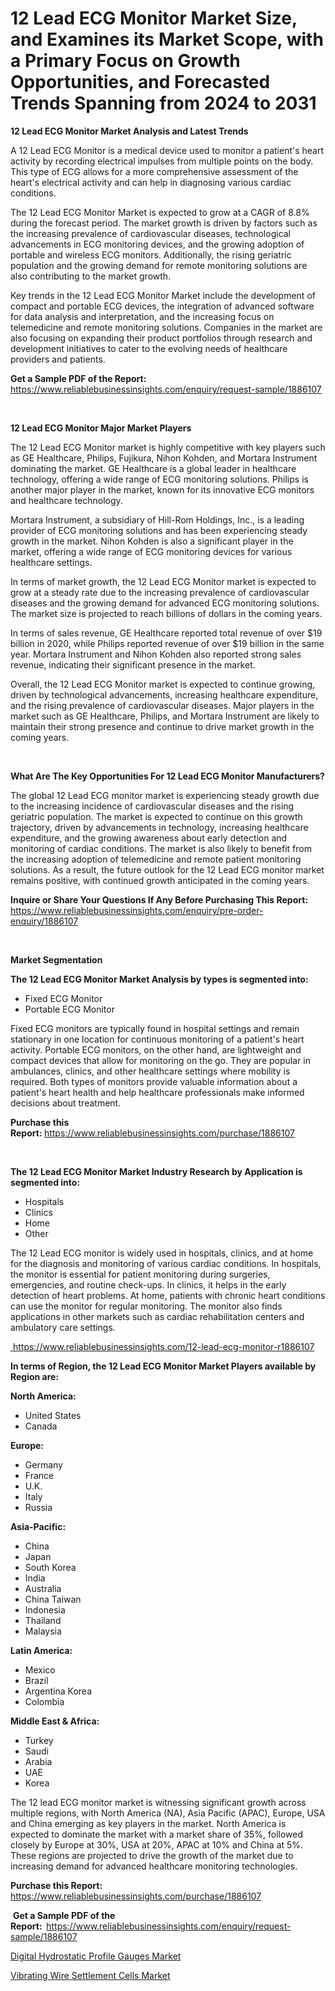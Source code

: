 <p><h1>12 Lead ECG Monitor Market Size, and Examines its Market Scope, with a Primary Focus on Growth Opportunities, and Forecasted Trends Spanning from 2024 to 2031</h1></p><p><strong>12 Lead ECG Monitor Market Analysis and Latest Trends</strong></p>
<p><p>A 12 Lead ECG Monitor is a medical device used to monitor a patient's heart activity by recording electrical impulses from multiple points on the body. This type of ECG allows for a more comprehensive assessment of the heart's electrical activity and can help in diagnosing various cardiac conditions.</p><p>The 12 Lead ECG Monitor Market is expected to grow at a CAGR of 8.8% during the forecast period. The market growth is driven by factors such as the increasing prevalence of cardiovascular diseases, technological advancements in ECG monitoring devices, and the growing adoption of portable and wireless ECG monitors. Additionally, the rising geriatric population and the growing demand for remote monitoring solutions are also contributing to the market growth.</p><p>Key trends in the 12 Lead ECG Monitor Market include the development of compact and portable ECG devices, the integration of advanced software for data analysis and interpretation, and the increasing focus on telemedicine and remote monitoring solutions. Companies in the market are also focusing on expanding their product portfolios through research and development initiatives to cater to the evolving needs of healthcare providers and patients.</p></p>
<p><strong>Get a Sample PDF of the Report:&nbsp;</strong> <a href="https://www.reliablebusinessinsights.com/enquiry/request-sample/1886107">https://www.reliablebusinessinsights.com/enquiry/request-sample/1886107</a></p>
<p>&nbsp;</p>
<p><strong>12 Lead ECG Monitor Major Market Players</strong></p>
<p><p>The 12 Lead ECG Monitor market is highly competitive with key players such as GE Healthcare, Philips, Fujikura, Nihon Kohden, and Mortara Instrument dominating the market. GE Healthcare is a global leader in healthcare technology, offering a wide range of ECG monitoring solutions. Philips is another major player in the market, known for its innovative ECG monitors and healthcare technology. </p><p>Mortara Instrument, a subsidiary of Hill-Rom Holdings, Inc., is a leading provider of ECG monitoring solutions and has been experiencing steady growth in the market. Nihon Kohden is also a significant player in the market, offering a wide range of ECG monitoring devices for various healthcare settings.</p><p>In terms of market growth, the 12 Lead ECG Monitor market is expected to grow at a steady rate due to the increasing prevalence of cardiovascular diseases and the growing demand for advanced ECG monitoring solutions. The market size is projected to reach billions of dollars in the coming years.</p><p>In terms of sales revenue, GE Healthcare reported total revenue of over $19 billion in 2020, while Philips reported revenue of over $19 billion in the same year. Mortara Instrument and Nihon Kohden also reported strong sales revenue, indicating their significant presence in the market.</p><p>Overall, the 12 Lead ECG Monitor market is expected to continue growing, driven by technological advancements, increasing healthcare expenditure, and the rising prevalence of cardiovascular diseases. Major players in the market such as GE Healthcare, Philips, and Mortara Instrument are likely to maintain their strong presence and continue to drive market growth in the coming years.</p></p>
<p>&nbsp;</p>
<p><strong>What Are The Key Opportunities For 12 Lead ECG Monitor Manufacturers?</strong></p>
<p><p>The global 12 Lead ECG monitor market is experiencing steady growth due to the increasing incidence of cardiovascular diseases and the rising geriatric population. The market is expected to continue on this growth trajectory, driven by advancements in technology, increasing healthcare expenditure, and the growing awareness about early detection and monitoring of cardiac conditions. The market is also likely to benefit from the increasing adoption of telemedicine and remote patient monitoring solutions. As a result, the future outlook for the 12 Lead ECG monitor market remains positive, with continued growth anticipated in the coming years.</p></p>
<p><strong>Inquire or Share Your Questions If Any Before Purchasing This Report:</strong> <a href="https://www.reliablebusinessinsights.com/enquiry/pre-order-enquiry/1886107">https://www.reliablebusinessinsights.com/enquiry/pre-order-enquiry/1886107</a></p>
<p>&nbsp;</p>
<p><strong>Market Segmentation</strong></p>
<p><strong>The 12 Lead ECG Monitor Market Analysis by types is segmented into:</strong></p>
<p><ul><li>Fixed ECG Monitor</li><li>Portable ECG Monitor</li></ul></p>
<p><p>Fixed ECG monitors are typically found in hospital settings and remain stationary in one location for continuous monitoring of a patient's heart activity. Portable ECG monitors, on the other hand, are lightweight and compact devices that allow for monitoring on the go. They are popular in ambulances, clinics, and other healthcare settings where mobility is required. Both types of monitors provide valuable information about a patient's heart health and help healthcare professionals make informed decisions about treatment.</p></p>
<p><strong>Purchase this Report:&nbsp;</strong><a href="https://www.reliablebusinessinsights.com/purchase/1886107">https://www.reliablebusinessinsights.com/purchase/1886107</a></p>
<p>&nbsp;</p>
<p><strong>The 12 Lead ECG Monitor Market Industry Research by Application is segmented into:</strong></p>
<p><ul><li>Hospitals</li><li>Clinics</li><li>Home</li><li>Other</li></ul></p>
<p><p>The 12 Lead ECG monitor is widely used in hospitals, clinics, and at home for the diagnosis and monitoring of various cardiac conditions. In hospitals, the monitor is essential for patient monitoring during surgeries, emergencies, and routine check-ups. In clinics, it helps in the early detection of heart problems. At home, patients with chronic heart conditions can use the monitor for regular monitoring. The monitor also finds applications in other markets such as cardiac rehabilitation centers and ambulatory care settings.</p></p>
<p><a href="https://www.reliablebusinessinsights.com/12-lead-ecg-monitor-r1886107">&nbsp;https://www.reliablebusinessinsights.com/12-lead-ecg-monitor-r1886107</a></p>
<p><strong>In terms of Region, the 12 Lead ECG Monitor Market Players available by Region are:</strong></p>
<p>
    <p> <strong> North America: </strong>
        <ul>
            <li>United States</li>
            <li>Canada</li>
        </ul>
        </p> 
    <p> <strong> Europe: </strong>
        <ul>
            <li>Germany</li>
            <li>France</li>
            <li>U.K.</li>
            <li>Italy</li>
            <li>Russia</li>
        </ul>
        </p> 
    <p> <strong> Asia-Pacific: </strong>
        <ul>
            <li>China</li>
            <li>Japan</li>
            <li>South Korea</li>
            <li>India</li>
            <li>Australia</li>
            <li>China Taiwan</li>
            <li>Indonesia</li>
            <li>Thailand</li>
            <li>Malaysia</li>
        </ul>
        </p> 
    <p> <strong> Latin America: </strong>
        <ul>
            <li>Mexico</li>
            <li>Brazil</li>
            <li>Argentina Korea</li>
            <li>Colombia</li>
        </ul>
        </p> 
    <p> <strong> Middle East & Africa: </strong>
        <ul>
            <li>Turkey</li>
            <li>Saudi</li>
            <li>Arabia</li>
            <li>UAE</li>
            <li>Korea</li>
        </ul>
    </p>
    </p>
<p><p>The 12 lead ECG monitor market is witnessing significant growth across multiple regions, with North America (NA), Asia Pacific (APAC), Europe, USA and China emerging as key players in the market. North America is expected to dominate the market with a market share of 35%, followed closely by Europe at 30%, USA at 20%, APAC at 10% and China at 5%. These regions are projected to drive the growth of the market due to increasing demand for advanced healthcare monitoring technologies.</p></p>
<p><strong>Purchase this Report: </strong><a href="https://www.reliablebusinessinsights.com/purchase/1886107">https://www.reliablebusinessinsights.com/purchase/1886107</a></p>
<p>&nbsp;<strong>Get a Sample PDF of the Report:&nbsp;&nbsp;</strong><a href="https://www.reliablebusinessinsights.com/enquiry/request-sample/1886107">https://www.reliablebusinessinsights.com/enquiry/request-sample/1886107</a></p>
<p><strong></strong></p>
<p><p><a href="https://github.com/guneycigdem35/Market-Research-Report-List-4/blob/main/digital-hydrostatic-profile-gauges-market.md">Digital Hydrostatic Profile Gauges Market</a></p><p><a href="https://github.com/Paul14Anderson63/Market-Research-Report-List-5/blob/main/vibrating-wire-settlement-cells-market.md">Vibrating Wire Settlement Cells Market</a></p></p>